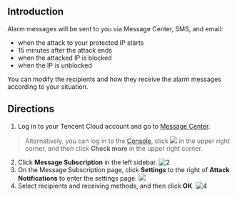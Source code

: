 ## Introduction
Alarm messages will be sent to you via Message Center, SMS, and email:
- when the attack to your protected IP starts
- 15 minutes after the attack ends
- when the attacked IP is blocked
- when the IP is unblocked

You can modify the recipients and how they receive the alarm messages according to your situation.

## Directions
1. Log in to your Tencent Cloud account and go to [Message Center](https://console.cloud.tencent.com/message/detail/45743360).
 >Alternatively, you can log in to the [Console](https://console.cloud.tencent.com/dayu/bgp_v2), click <img src="https://main.qcloudimg.com/raw/00487734872fb32f9f58685345cd82ff.png"  style="margin:0;"> in the upper right corner, and then click **Check more** in the upper right corner.

2. Click **Message Subscription** in the left sidebar.
 ![2](https://main.qcloudimg.com/raw/d5e3674bfac348d167f94e685984bfb9.png)
3. On the Message Subscription page, click **Settings** to the right of **Attack Notifications** to enter the settings page.
 ![](https://main.qcloudimg.com/raw/0fafc3993d05ff2595d3868a66b7e764.png)
4. Select recipients and receiving methods, and then click **OK**.
![4](https://main.qcloudimg.com/raw/b3e395c6d98663b7eb385247813c955a.png)

